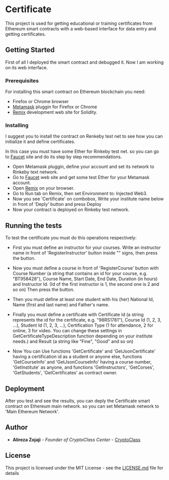 # Certificate

This project is used for getting educational or training certificates from Ethereum smart contracts with a web-based interface for data entry and getting certificates.

## Getting Started

First of all I deployed the smart contract and debugged it. Now I am working on its web interface.

### Prerequisites

For installing this smart contract on Ethereum blockchain you need:

* Firefox or Chrome browser
* [Metamask](https://metamask.io/) pluggin for Firefox or Chrome
* [Remix](https://remix.ethereum.org) development web site for Solidity.  

### Installing

I suggest you to install the contract on Renkeby test net to see how you can initialize it and define certificates.

In this case you must have some Ether for Rinkeby test net. so you can go to [Faucet](https://faucet.rinkeby.io/) site and
do its step by step recommendations.

* Open Metamask pluggin, define your account and set its network to Rinkeby text network.
* Go to [Faucet](https://faucet.rinkeby.io/) web site and get some test Ether for your Metamask account.
* Open [Remix](https://remix.ethereum.org) on your browser.
* Go to Run tab on Remix, then set Environment to: Injected Web3.
* Now you see 'Certificate' on combobox, Write your institute name below in front of 'Deply' button and press Deploy
* Now your contract is deployed on Rinkeby test network.

## Running the tests

To test the certificate you must do this operations respectively:

* First you must define an instructor for your courses. Write an instructor name in front of 'RegisterInstructor' 
button inside "" signs, then press the button.

* Now you must define a course in front of 'RegisterCourse' button with Course Number (a string that contains an id for your course, 
e.g. "BT958428"), Course Name, Start Date, End Date, Duration (in hours) 
and Instructor Id. (Id of the first instructor is 1, the second one is 2 and so on) Then press the button.

* Then you must define at least one student with his (her) National Id, Name (first and last name) and Father's name.

* Finally you must define a certificate with Certificate Id (a string represents the id for the certificate, e.g. "98RS1781"), 
Course Id (1, 2, 3, ...), Student Id (1, 2, 3, ...), Certification Type (1 for attendance, 2 for online, 3 for video. You can 
change these settings in GetCertificateTypeDescription function depending on your institute needs.) and Result (a string like 
"Fine", "Good" and so on)

* Now You can Use functions 'GetCertificate' and 'GetJsonCertificate' having a certification id as a student or anyone else, 
functions 'GetCourseInfo' and 'GetJsonCourseInfo' having a course number, 'GetInstitute'  as  anyone, 
and functions 'GetInstructors', 'GetCorses', 'GetStudents', 'GetCertificates' as contract owner.

## Deployment

After you test and see the results, you can deply the Certificate smart contract on Ethereum main network.
so you can set Metamask network to 'Main Ethereum Network'.

## Author

* **Alireza Zojaji** - *Founder of CryptoClass Center* - [CryptoClass](https://CryptoClass.center)

## License

This project is licensed under the MIT License - see the [LICENSE.md](LICENSE.md) file for details

